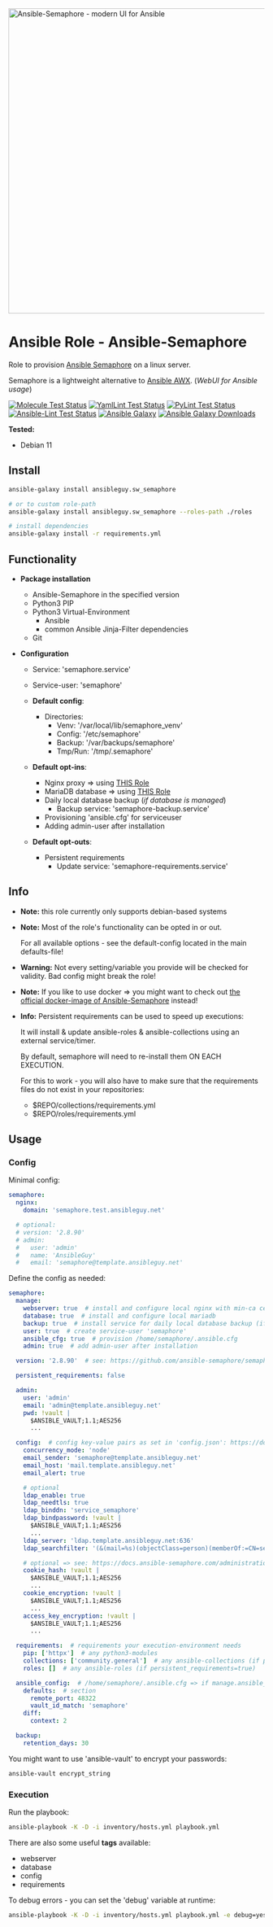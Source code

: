 <a href="https://www.ansible-semaphore.com/">
<img src="https://repository-images.githubusercontent.com/23267883/6521ff0c-6a8d-4b67-897e-40354ecd5391" alt="Ansible-Semaphore - modern UI for Ansible" width="600"/>
</a>

# Ansible Role - Ansible-Semaphore

Role to provision [Ansible Semaphore](https://github.com/ansible-semaphore/semaphore) on a linux server.

Semaphore is a lightweight alternative to [Ansible AWX](ttps://github.com/ansibleguy/sw_awx). (_WebUI for Ansible usage_)

[![Molecule Test Status](https://badges.ansibleguy.net/sw_semaphore.molecule.svg)](https://github.com/ansibleguy/_meta_cicd/blob/latest/templates/usr/local/bin/cicd/molecule.sh.j2)
[![YamlLint Test Status](https://badges.ansibleguy.net/sw_semaphore.yamllint.svg)](https://github.com/ansibleguy/_meta_cicd/blob/latest/templates/usr/local/bin/cicd/yamllint.sh.j2)
[![PyLint Test Status](https://badges.ansibleguy.net/sw_semaphore.pylint.svg)](https://github.com/ansibleguy/_meta_cicd/blob/latest/templates/usr/local/bin/cicd/pylint.sh.j2)
[![Ansible-Lint Test Status](https://badges.ansibleguy.net/sw_semaphore.ansiblelint.svg)](https://github.com/ansibleguy/_meta_cicd/blob/latest/templates/usr/local/bin/cicd/ansiblelint.sh.j2)
[![Ansible Galaxy](https://img.shields.io/ansible/role/62323)](https://galaxy.ansible.com/ansibleguy/sw_semaphore)
[![Ansible Galaxy Downloads](https://img.shields.io/badge/dynamic/json?color=blueviolet&label=Galaxy%20Downloads&query=%24.download_count&url=https%3A%2F%2Fgalaxy.ansible.com%2Fapi%2Fv1%2Froles%2F62323%2F%3Fformat%3Djson)](https://galaxy.ansible.com/ansibleguy/sw_semaphore)


**Tested:**
* Debian 11

## Install


```bash
ansible-galaxy install ansibleguy.sw_semaphore

# or to custom role-path
ansible-galaxy install ansibleguy.sw_semaphore --roles-path ./roles

# install dependencies
ansible-galaxy install -r requirements.yml
```

## Functionality

* **Package installation**
  * Ansible-Semaphore in the specified version
  * Python3 PIP
  * Python3 Virtual-Environment
    * Ansible
    * common Ansible Jinja-Filter dependencies
  * Git


* **Configuration**
  * Service: 'semaphore.service'
  * Service-user: 'semaphore'


  * **Default config**:
    * Directories:
      * Venv: '/var/local/lib/semaphore_venv'
      * Config: '/etc/semaphore'
      * Backup: '/var/backups/semaphore'
      * Tmp/Run: '/tmp/.semaphore'
 

  * **Default opt-ins**:
    * Nginx proxy => using [THIS Role](https://github.com/ansibleguy/infra_nginx)
    * MariaDB database => using [THIS Role](https://github.com/ansibleguy/infra_mariadb)
    * Daily local database backup (_if database is managed_)
      * Backup service: 'semaphore-backup.service'
    * Provisioning 'ansible.cfg' for serviceuser
    * Adding admin-user after installation

  * **Default opt-outs**:
    * Persistent requirements
      * Update service: 'semaphore-requirements.service'

## Info

* **Note:** this role currently only supports debian-based systems


* **Note:** Most of the role's functionality can be opted in or out.

  For all available options - see the default-config located in the main defaults-file!


* **Warning:** Not every setting/variable you provide will be checked for validity. Bad config might break the role!


* **Note:** If you like to use docker => you might want to check out [the official docker-image of Ansible-Semaphore](https://hub.docker.com/r/semaphoreui/semaphore) instead!


* **Info:** Persistent requirements can be used to speed up executions:

  It will install & update ansible-roles & ansible-collections using an external service/timer.

  By default, semaphore will need to re-install them ON EACH EXECUTION.

  For this to work - you will also have to make sure that the requirements files do not exist in your repositories:

  * $REPO/collections/requirements.yml
  * $REPO/roles/requirements.yml

## Usage

### Config

Minimal config:

```yaml
semaphore:
  nginx:
    domain: 'semaphore.test.ansibleguy.net'

  # optional:
  # version: '2.8.90'
  # admin:
  #   user: 'admin'
  #   name: 'AnsibleGuy'
  #   email: 'semaphore@template.ansibleguy.net'
```

Define the config as needed:

```yaml
semaphore:
  manage:
    webserver: true  # install and configure local nginx with min-ca cert
    database: true  # install and configure local mariadb
    backup: true  # install service for daily local database backup (if database is managed)
    user: true  # create service-user 'semaphore'
    ansible_cfg: true  # provision /home/semaphore/.ansible.cfg
    admin: true  # add admin-user after installation

  version: '2.8.90'  # see: https://github.com/ansible-semaphore/semaphore/releases

  persistent_requirements: false

  admin:
    user: 'admin'
    email: 'admin@template.ansibleguy.net'
    pwd: !vault |
      $ANSIBLE_VAULT;1.1;AES256
      ...

  config:  # config key-value pairs as set in 'config.json': https://docs.ansible-semaphore.com/administration-guide/configuration
    concurrency_mode: 'node'
    email_sender: 'semaphore@template.ansibleguy.net'
    email_host: 'mail.template.ansibleguy.net'
    email_alert: true

    # optional
    ldap_enable: true
    ldap_needtls: true
    ldap_binddn: 'service_semaphore'
    ldap_bindpassword: !vault |
      $ANSIBLE_VAULT;1.1;AES256
      ...
    ldap_server: 'ldap.template.ansibleguy.net:636'
    ldap_searchfilter: '(&(mail=%s)(objectClass=person)(memberOf:=CN=semaphore,OU=Groups,DC=template,DC=ansibleguy,DC=net))'  # login with mail; must be in group 'semaphore'

    # optional => see: https://docs.ansible-semaphore.com/administration-guide/security#database-encryption
    cookie_hash: !vault |
      $ANSIBLE_VAULT;1.1;AES256
      ...
    cookie_encryption: !vault |
      $ANSIBLE_VAULT;1.1;AES256
      ...
    access_key_encryption: !vault |
      $ANSIBLE_VAULT;1.1;AES256
      ...

  requirements:  # requirements your execution-environment needs
    pip: ['httpx']  # any python3-modules
    collections: ['community.general']  # any ansible-collections (if persistent_requirements=true)
    roles: []  # any ansible-roles (if persistent_requirements=true)

  ansible_config:  # /home/semaphore/.ansible.cfg => if manage.ansible_cfg=true; see: https://docs.ansible.com/ansible/latest/reference_appendices/config.html
    defaults:  # section
      remote_port: 48322
      vault_id_match: 'semaphore'
    diff:
      context: 2

  backup:
    retention_days: 30
```

You might want to use 'ansible-vault' to encrypt your passwords:
```bash
ansible-vault encrypt_string
```

### Execution

Run the playbook:
```bash
ansible-playbook -K -D -i inventory/hosts.yml playbook.yml
```

There are also some useful **tags** available:
* webserver
* database
* config
* requirements

To debug errors - you can set the 'debug' variable at runtime:
```bash
ansible-playbook -K -D -i inventory/hosts.yml playbook.yml -e debug=yes
```
